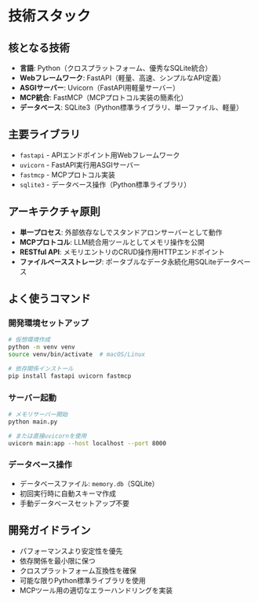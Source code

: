 # 技術スタック

## 核となる技術
- **言語**: Python（クロスプラットフォーム、優秀なSQLite統合）
- **Webフレームワーク**: FastAPI（軽量、高速、シンプルなAPI定義）
- **ASGIサーバー**: Uvicorn（FastAPI用軽量サーバー）
- **MCP統合**: FastMCP（MCPプロトコル実装の簡素化）
- **データベース**: SQLite3（Python標準ライブラリ、単一ファイル、軽量）

## 主要ライブラリ
- `fastapi` - APIエンドポイント用Webフレームワーク
- `uvicorn` - FastAPI実行用ASGIサーバー
- `fastmcp` - MCPプロトコル実装
- `sqlite3` - データベース操作（Python標準ライブラリ）

## アーキテクチャ原則
- **単一プロセス**: 外部依存なしでスタンドアロンサーバーとして動作
- **MCPプロトコル**: LLM統合用ツールとしてメモリ操作を公開
- **RESTful API**: メモリエントリのCRUD操作用HTTPエンドポイント
- **ファイルベースストレージ**: ポータブルなデータ永続化用SQLiteデータベース

## よく使うコマンド

### 開発環境セットアップ
```bash
# 仮想環境作成
python -m venv venv
source venv/bin/activate  # macOS/Linux

# 依存関係インストール
pip install fastapi uvicorn fastmcp
```

### サーバー起動
```bash
# メモリサーバー開始
python main.py

# または直接uvicornを使用
uvicorn main:app --host localhost --port 8000
```

### データベース操作
- データベースファイル: `memory.db`（SQLite）
- 初回実行時に自動スキーマ作成
- 手動データベースセットアップ不要

## 開発ガイドライン
- パフォーマンスより安定性を優先
- 依存関係を最小限に保つ
- クロスプラットフォーム互換性を確保
- 可能な限りPython標準ライブラリを使用
- MCPツール用の適切なエラーハンドリングを実装